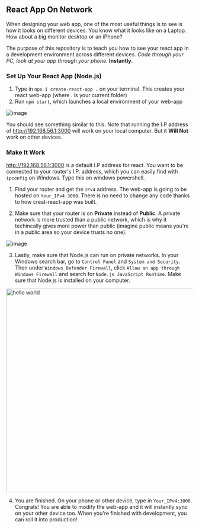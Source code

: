 ## React App On Network

When designing your web app, one of the most useful things is to see is how it looks on different devices. You know what it looks like on a Laptop. How about a big monitor desktop or an iPhone?

The purpose of this repository is to teach you how to see your react app in a development environment across different devices. *Code through your PC, look at your app through your phone.* **Instantly**.

### Set Up Your React App (Node.js)

1. Type in `npx i create-react-app .` on your terminal. This creates your react web-app (where . is your current folder)
2. Run `npm start`, which launches a local environment of your web-app

![image](https://user-images.githubusercontent.com/98366672/229272684-df9b5572-839b-4d7d-aa70-fd5541c5e856.png)

You should see something similar to this. Note that running the I.P address of http://192.168.56.1:3000 will work on your local computer. But it **Will Not** work on other devices.

### Make It Work

http://192.168.56.1:3000 is a default I.P address for react. You want to be connected to your router's I.P. address, which you can easily find with `ipconfig` on Windows. Type this on windows powershell.

1. Find your router and get the `IPv4` address. The web-app is going to be hosted on `Your_IPv4:3000`. There is no need to change any code thanks to how creat-react-app was built.


2. Make sure that your router is on **Private** instead of **Public**. A private network is more trusted than a public network, which is why it techincally gives more power than public (imagine public means you're in a public area so your device trusts no one).

![image](https://user-images.githubusercontent.com/98366672/229273281-ffe52022-2eca-428c-b330-de2cffc59469.png)


3. Lastly, make sure that Node.js can run on private networks. In your Windows search bar, go to `Control Panel` and `System and Security`. Then under `Windows Defender Firewall`, click `Allow an app through Windows Firewall` and search for `Node.js JavaScript Runtime`. Make sure that Node.js is installed on your computer. 

<img src="https://user-images.githubusercontent.com/98366672/229273333-cc0be187-f94b-4763-9978-d9a37975633b.png" alt="hello world" width="550px">

4. You are finished. On your phone or other device, type in `Your_IPv4:3000`. Congrats! You are able to modify the web-app and it will instantly sync on your other device too. When you're finished with development, you can roll it into production! 


